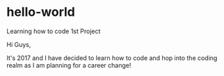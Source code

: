 # hello-world
Learning how to code 1st Project

Hi Guys,

It's 2017 and I have decided to learn how to code and hop into the coding realm as I am planning for a career change!
